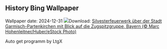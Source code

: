 ## History Bing Wallpaper
Wallpaper date: 2024-12-31
![](https://www.bing.com/th?id=OHR.BavariaNewYearsEveFireworks_DE-DE4504129944_UHD.jpg&w=1000)Download: [Silvesterfeuerwerk über der Stadt Garmisch-Partenkirchen mit Blick auf die Zugspitzgruppe, Bayern (© Marc Hohenleitner/Huber/eStock Photo)](https://www.bing.com/th?id=OHR.BavariaNewYearsEveFireworks_DE-DE4504129944_UHD.jpg)

Auto get programm by LtgX
